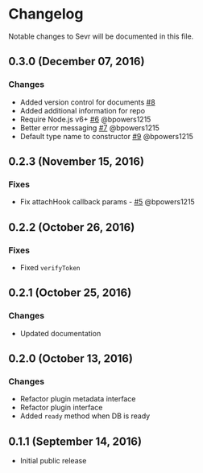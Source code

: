 # Changelog

Notable changes to Sevr will be documented in this file.

## 0.3.0 (December 07, 2016)

### Changes

- Added version control for documents [#8](https://github.com/ExclamationLabs/sevr/issues/8)
- Added additional information for repo
- Require Node.js v6+ [#6](https://github.com/ExclamationLabs/sevr/pull/6) @bpowers1215
- Better error messaging [#7](https://github.com/ExclamationLabs/sevr/pull/7) @bpowers1215
- Default type name to constructor [#9](https://github.com/ExclamationLabs/sevr/pull/9) @bpowers1215


## 0.2.3 (November 15, 2016)

### Fixes

- Fix attachHook callback params - [#5](https://github.com/ExclamationLabs/sevr/pull/5) @bpowers1215


## 0.2.2 (October 26, 2016)

### Fixes

- Fixed `verifyToken`


## 0.2.1 (October 25, 2016)

### Changes

- Updated documentation


## 0.2.0 (October 13, 2016)

### Changes

- Refactor plugin metadata interface
- Refactor plugin interface
- Added `ready` method when DB is ready


## 0.1.1 (September 14, 2016)

- Initial public release


